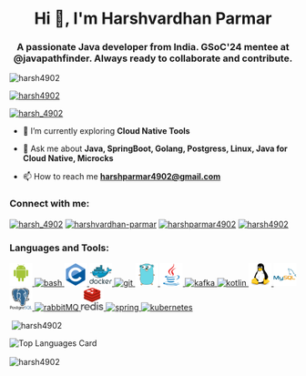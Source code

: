 <h1 align="center">Hi 👋, I'm Harshvardhan Parmar</h1>
<h3 align="center">A passionate Java developer from India. GSoC'24 mentee at @javapathfinder. Always ready to collaborate and contribute.</h3>

<p align="left"> <img src="https://komarev.com/ghpvc/?username=Harsh4902&label=Profile%20views&color=0e75b6&style=flat" alt="harsh4902" /> </p>

<p align="left"> <a href="https://github.com/ryo-ma/github-profile-trophy"><img src="https://github-profile-trophy.vercel.app/?username=harsh4902" alt="harsh4902" /></a> </p>

<p align="left"> <a href="https://twitter.com/harsh_4902" target="blank"><img src="https://img.shields.io/twitter/follow/harsh_4902?logo=twitter&style=for-the-badge" alt="harsh_4902" /></a> </p>

- 🌱 I’m currently exploring **Cloud Native Tools**

- 💬 Ask me about **Java, SpringBoot, Golang, Postgress, Linux, Java for Cloud Native, Microcks**

- 📫 How to reach me **harshparmar4902@gmail.com**

<h3 align="left">Connect with me:</h3>
<p align="left">
<a href="https://twitter.com/harsh_4902" target="blank"><img align="center" src="https://raw.githubusercontent.com/rahuldkjain/github-profile-readme-generator/master/src/images/icons/Social/twitter.svg" alt="harsh_4902" height="30" width="40" /></a>
<a href="https://linkedin.com/in/harshvardhan-parmar" target="blank"><img align="center" src="https://raw.githubusercontent.com/rahuldkjain/github-profile-readme-generator/master/src/images/icons/Social/linked-in-alt.svg" alt="harshvardhan-parmar" height="30" width="40" /></a>
<a href="https://www.hackerrank.com/harshparmar4902" target="blank"><img align="center" src="https://raw.githubusercontent.com/rahuldkjain/github-profile-readme-generator/master/src/images/icons/Social/hackerrank.svg" alt="harshparmar4902" height="30" width="40" /></a>
<a href="https://www.leetcode.com/harsh4902" target="blank"><img align="center" src="https://raw.githubusercontent.com/rahuldkjain/github-profile-readme-generator/master/src/images/icons/Social/leet-code.svg" alt="harsh4902" height="30" width="40" /></a>
</p>

<h3 align="left">Languages and Tools:</h3>
<p align="left"> <a href="https://developer.android.com" target="_blank" rel="noreferrer"> <img src="https://raw.githubusercontent.com/devicons/devicon/master/icons/android/android-original-wordmark.svg" alt="android" width="40" height="40"/> </a> <a href="https://www.gnu.org/software/bash/" target="_blank" rel="noreferrer"> <img src="https://www.vectorlogo.zone/logos/gnu_bash/gnu_bash-icon.svg" alt="bash" width="40" height="40"/> </a> <a href="https://www.cprogramming.com/" target="_blank" rel="noreferrer"> <img src="https://raw.githubusercontent.com/devicons/devicon/master/icons/c/c-original.svg" alt="c" width="40" height="40"/> </a> <a href="https://www.docker.com/" target="_blank" rel="noreferrer"> <img src="https://raw.githubusercontent.com/devicons/devicon/master/icons/docker/docker-original-wordmark.svg" alt="docker" width="40" height="40"/> </a> <a href="https://git-scm.com/" target="_blank" rel="noreferrer"> <img src="https://www.vectorlogo.zone/logos/git-scm/git-scm-icon.svg" alt="git" width="40" height="40"/> </a> <a href="https://golang.org" target="_blank" rel="noreferrer"> <img src="https://raw.githubusercontent.com/devicons/devicon/master/icons/go/go-original.svg" alt="go" width="40" height="40"/> </a> <a href="https://www.java.com" target="_blank" rel="noreferrer"> <img src="https://raw.githubusercontent.com/devicons/devicon/master/icons/java/java-original.svg" alt="java" width="40" height="40"/> </a> <a href="https://kafka.apache.org/" target="_blank" rel="noreferrer"> <img src="https://www.vectorlogo.zone/logos/apache_kafka/apache_kafka-icon.svg" alt="kafka" width="40" height="40"/> </a> <a href="https://kotlinlang.org" target="_blank" rel="noreferrer"> <img src="https://www.vectorlogo.zone/logos/kotlinlang/kotlinlang-icon.svg" alt="kotlin" width="40" height="40"/> </a> <a href="https://www.linux.org/" target="_blank" rel="noreferrer"> <img src="https://raw.githubusercontent.com/devicons/devicon/master/icons/linux/linux-original.svg" alt="linux" width="40" height="40"/> </a> <a href="https://www.mysql.com/" target="_blank" rel="noreferrer"> <img src="https://raw.githubusercontent.com/devicons/devicon/master/icons/mysql/mysql-original-wordmark.svg" alt="mysql" width="40" height="40"/> </a> <a href="https://www.postgresql.org" target="_blank" rel="noreferrer"> <img src="https://raw.githubusercontent.com/devicons/devicon/master/icons/postgresql/postgresql-original-wordmark.svg" alt="postgresql" width="40" height="40"/> </a> <a href="https://www.rabbitmq.com" target="_blank" rel="noreferrer"> <img src="https://www.vectorlogo.zone/logos/rabbitmq/rabbitmq-icon.svg" alt="rabbitMQ" width="40" height="40"/> </a> <a href="https://redis.io" target="_blank" rel="noreferrer"> <img src="https://raw.githubusercontent.com/devicons/devicon/master/icons/redis/redis-original-wordmark.svg" alt="redis" width="40" height="40"/> </a> <a href="https://spring.io/" target="_blank" rel="noreferrer"> <img src="https://www.vectorlogo.zone/logos/springio/springio-icon.svg" alt="spring" width="40" height="40"/> </a> <a href="https://kubernetes.io/"> <img src="https://www.vectorlogo.zone/logos/kubernetes/kubernetes-icon.svg" alt="kubernetes" /></a> </p>

<p>&nbsp;<img align="center" src="https://github-readme-stats.vercel.app/api?username=Harsh4902&show_icons=true&locale=en" alt="harsh4902" /></p>

<p><img alt="Top Languages Card" src="https://github-readme-stats.vercel.app/api/top-langs/?username=Harsh4902"></p>

<p><img align="center" src="https://github-readme-streak-stats.herokuapp.com/?user=Harsh4902&" alt="harsh4902" /></p>


